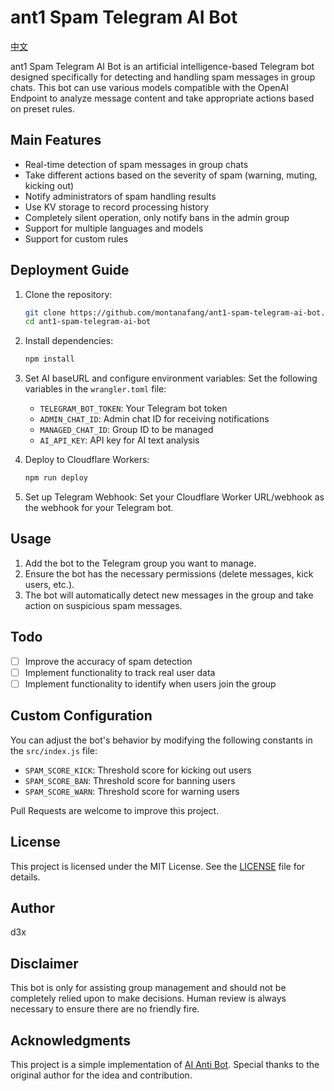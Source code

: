 # ant1 Spam Telegram AI Bot

[中文](README.md)

ant1 Spam Telegram AI Bot is an artificial intelligence-based Telegram bot designed specifically for detecting and handling spam messages in group chats. This bot can use various models compatible with the OpenAI Endpoint to analyze message content and take appropriate actions based on preset rules.

## Main Features

- Real-time detection of spam messages in group chats
- Take different actions based on the severity of spam (warning, muting, kicking out)
- Notify administrators of spam handling results
- Use KV storage to record processing history
- Completely silent operation, only notify bans in the admin group
- Support for multiple languages and models
- Support for custom rules

## Deployment Guide

1. Clone the repository:
   ```bash
   git clone https://github.com/montanafang/ant1-spam-telegram-ai-bot.git
   cd ant1-spam-telegram-ai-bot
   ```

2. Install dependencies:
   ```bash
   npm install
   ```

3. Set AI baseURL and configure environment variables:
   Set the following variables in the `wrangler.toml` file:
   - `TELEGRAM_BOT_TOKEN`: Your Telegram bot token
   - `ADMIN_CHAT_ID`: Admin chat ID for receiving notifications
   - `MANAGED_CHAT_ID`: Group ID to be managed
   - `AI_API_KEY`: API key for AI text analysis

4. Deploy to Cloudflare Workers:
   ```bash
   npm run deploy
   ```

5. Set up Telegram Webhook:
   Set your Cloudflare Worker URL/webhook as the webhook for your Telegram bot.

## Usage

1. Add the bot to the Telegram group you want to manage.
2. Ensure the bot has the necessary permissions (delete messages, kick users, etc.).
3. The bot will automatically detect new messages in the group and take action on suspicious spam messages.

## Todo
- [ ] Improve the accuracy of spam detection
- [ ] Implement functionality to track real user data
- [ ] Implement functionality to identify when users join the group

## Custom Configuration

You can adjust the bot's behavior by modifying the following constants in the `src/index.js` file:

- `SPAM_SCORE_KICK`: Threshold score for kicking out users
- `SPAM_SCORE_BAN`: Threshold score for banning users
- `SPAM_SCORE_WARN`: Threshold score for warning users

Pull Requests are welcome to improve this project.

## License

This project is licensed under the MIT License. See the [LICENSE](LICENSE) file for details.

## Author

d3x

## Disclaimer

This bot is only for assisting group management and should not be completely relied upon to make decisions. Human review is always necessary to ensure there are no friendly fire.

## Acknowledgments

This project is a simple implementation of [AI Anti Bot](https://github.com/assimon/ai-anti-bot). Special thanks to the original author for the idea and contribution.
